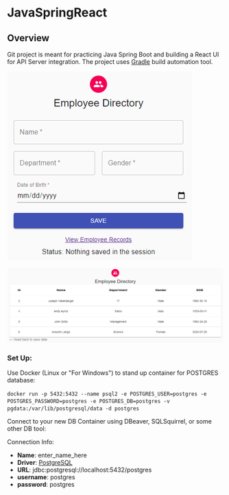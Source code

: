 # JavaSpringReact

##	Overview
Git project is meant for practicing Java Spring Boot and building a React UI for API Server integration.
The project uses [Gradle](https://docs.gradle.org/current/userguide/what_is_gradle.html) build automation tool.

![EmployeeDirectory1](.\screenshots\employee_directory1.png)

![EmployeeDirectory2](.\screenshots\employee_directory2.png)

### Set Up:
Use Docker (Linux or "For Windows") to stand up container for POSTGRES database:

`docker run -p 5432:5432 --name psql2 -e POSTGRES_USER=postgres -e POSTGRES_PASSWORD=postgres -e POSTGRES_DB=postgres -v pgdata:/var/lib/postgresql/data -d postgres`

Connect to your new DB Container using DBeaver, SQLSquirrel, or some other DB tool:

Connection Info:
- **Name**: enter_name_here
- **Driver**: [PostgreSQL](https://jdbc.postgresql.org/)
- **URL**: jdbc:postgresql://localhost:5432/postgres
- **username**: postgres
- **password**: postgres
